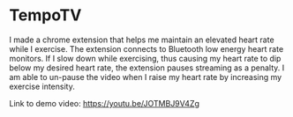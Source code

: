# TempoTV

I made a chrome extension that helps me maintain an elevated heart rate while I exercise. The extension connects to Bluetooth low energy heart rate monitors. If I slow down while exercising, thus causing my heart rate to dip below my desired heart rate, the extension pauses streaming as a penalty. I am able to un-pause the video when I raise my heart rate by increasing my exercise intensity.

Link to demo video: https://youtu.be/JOTMBJ9V4Zg
